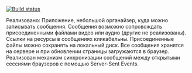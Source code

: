 [![Build status](https://ci.appveyor.com/api/projects/status/ilo2qfx7c9upgina?svg=true)](https://ci.appveyor.com/project/ns-morozova/ahj-diploma)

Реализовано:
Приложение, небольшой органайзер, куда можно записывать сообщения. Сообщения возможно сопровождать присоединенными файлами видео или аудио (другие не реализованы). Ссылки на ресурсы в сообщениях кликабельны. Присоединенные файлы можно сохранять на локальный диск. Все сообщения хранятся на сервере и при обновлении страницы загружаются в браузер. Реализован механизм синхронизации сообщений между открытыми сессиями браузеров с помощью Server-Sent Events.
